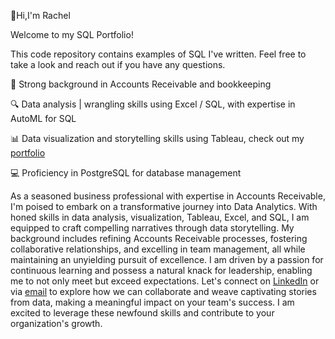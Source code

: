 👋Hi,I'm Rachel

Welcome to my SQL Portfolio! 

This code repository contains examples of SQL I've written. Feel free to take a look and reach out if you have any questions.


🏦 Strong background in Accounts Receivable and bookkeeping

🔍 Data analysis | wrangling skills using Excel / SQL, with expertise in AutoML for SQL

📊 Data visualization and storytelling skills using Tableau, check out my [portfolio](https://public.tableau.com/app/profile/rachel.esquivel/vizzes)

💻 Proficiency in PostgreSQL for database management

As a seasoned business professional with expertise in Accounts Receivable, I'm poised to embark on a transformative journey into Data Analytics. With honed skills in data analysis, visualization, Tableau, Excel, and SQL, I am equipped to craft compelling narratives through data storytelling. My background includes refining Accounts Receivable processes, fostering collaborative relationships, and excelling in team management, all while maintaining an unyielding pursuit of excellence. I am driven by a passion for continuous learning and possess a natural knack for leadership, enabling me to not only meet but exceed expectations. Let's connect on [LinkedIn](https://www.linkedin.com/in/rachel-esquivel-dataanalytics/) or via [email](mailto:rachel.esquivel@gmail.com) to explore how we can collaborate and weave captivating stories from data, making a meaningful impact on your team's success. I am excited to leverage these newfound skills and contribute to your organization's growth.
